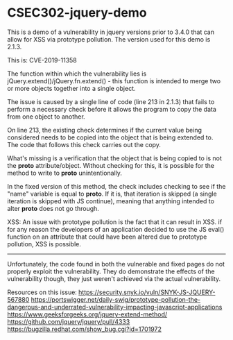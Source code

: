 # CSEC302-jquery-demo

This is a demo of a vulnerability in jquery versions prior to 3.4.0 that can allow for XSS via prototype pollution. The version used for this demo is 2.1.3.

This is: CVE-2019-11358

The function within which the vulnerability lies is jQuery.extend()/jQuery.fn.extend() - this function is intended to merge two or more objects together into a single object.

The issue is caused by a single line of code (line 213 in 2.1.3) that fails to perform a necessary check before it allows the program to copy the data from one object to another. 

On line 213, the existing check determines if the current value being considered needs to be copied into the object that is being extended to. The code that follows this check carries out the copy. 

What's missing is a verification that the object that is being copied to is not the __proto__ attribute/object. Without checking for this, it is possible for the method to write to __proto__ unintentionally.

In the fixed version of this method, the check includes checking to see if the "name" variable is equal to __proto__. If it is, that iteration is skipped (a single iteration is skipped with JS continue), meaning that anything intended to alter __proto__ does not go through. 

XSS:
An issue with prototype pollution is the fact that it can result in XSS. if for any reason the developers of an application decided to use the JS eval() function on an attribute that could have been altered due to prototype pollution, XSS is possible.  

------------------------------------------------------------------------

Unfortunately, the code found in both the vulnerable and fixed pages do not properly exploit the vulnerability. They do demonstrate the effects of the vulnerability though, they just weren't achieved via the actual vulnerability. 

Resources on this issue: 
https://security.snyk.io/vuln/SNYK-JS-JQUERY-567880
https://portswigger.net/daily-swig/prototype-pollution-the-dangerous-and-underrated-vulnerability-impacting-javascript-applications
https://www.geeksforgeeks.org/jquery-extend-method/
https://github.com/jquery/jquery/pull/4333
https://bugzilla.redhat.com/show_bug.cgi?id=1701972
